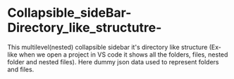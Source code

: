# Collapsible_sideBar-Directory_like_structutre-
This multilevel(nested) collapsible sidebar it's directory like structure (Ex- like when we open a project in VS code it shows all the folders, files, nested folder and nested files). Here dummy json data used to represent folders and files.
